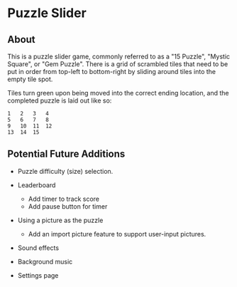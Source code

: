 # Puzzle Slider

## About
This is a puzzle slider game, commonly referred to as a "15 Puzzle", "Mystic Square", or "Gem Puzzle".  There is a grid of scrambled tiles that need to be put in order from top-left to bottom-right by sliding around tiles into the empty tile spot.

Tiles turn green upon being moved into the correct ending location, and the completed puzzle is laid out like so:

```
1   2   3   4
5   6   7   8
9   10  11  12
13  14  15
```

## Potential Future Additions
* Puzzle difficulty (size) selection.

* Leaderboard
  - Add timer to track score
  - Add pause button for timer


* Using a picture as the puzzle
  - Add an import picture feature to support user-input pictures.


* Sound effects

* Background music

* Settings page
